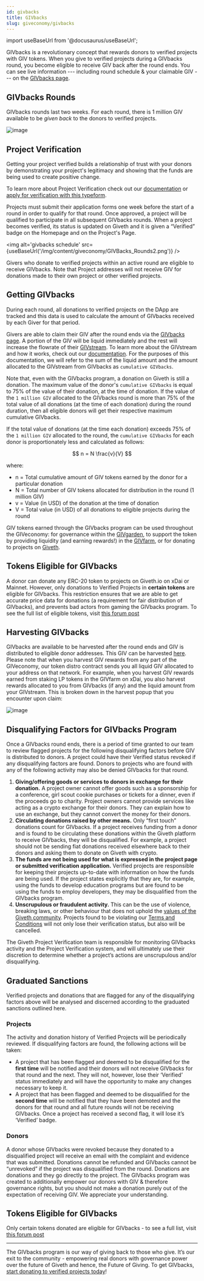 ```yaml
---
id: givbacks
title: GIVbacks
slug: giveconomy/givbacks
---
```

import useBaseUrl from '@docusaurus/useBaseUrl';

GIVbacks is a revolutionary concept that rewards donors to verified projects with GIV tokens. When you give to verified projects during a GIVbacks round, you become eligible to receive GIV back after the round ends. You can see live information --- including round schedule & your claimable GIV --- on the [GIVbacks page](https://giv.giveth.io/givbacks).

## GIVbacks Rounds
GIVbacks rounds last two weeks. For each round, there is 1 million GIV available to be *given back* to the donors to verified projects.


![image](https://user-images.githubusercontent.com/75490971/147268602-1940c644-5171-4385-8172-fa503f2ab163.png)


## Project Verification
Getting your project verified builds a relationship of trust with your donors by demonstrating your project's legitimacy and showing that the funds are being used to create positive change.

To learn more about Project Verification check out our [documentation](https://docs.giveth.io/dapps/makeTraceableProject) or [apply for verification with this typeform](https://giveth.typeform.com/verification).

Projects must submit their application forms one week before the start of a round in order to qualify for that round. Once approved, a project will be qualified to participate in all subsequent GIVbacks rounds. When a project becomes verified, its status is updated on Giveth and it is given a “Verified” badge on the Homepage and on the Project's Page.

<img alt='givbacks schedule' src={useBaseUrl('/img/content/giveconomy/GIVBacks_Rounds2.png')} />

Givers who donate to verified projects within an active round are eligible to receive GIVbacks. Note that Project addresses will not receive GIV for donations made to their own project or other verified projects.

## Getting GIVbacks

During each round, all donations to verified projects on the DApp are tracked and this data is used to calculate the amount of GIVbacks received by each Giver for that period.

Givers are able to claim their GIV after the round ends via the [GIVbacks page](https://giv.giveth.io/givbacks). A portion of the GIV will be liquid immediately and the rest will increase the flowrate of their [GIVstream](https://giv.giveth.io/givstream). To learn more about the GIVstream and how it works, check out our [documentation](https://docs.giveth.io/giveconomy/givstream/). For the purposes of this documentation, we will refer to the sum of the liquid amount and the amount allocated to the GIVstream from GIVbacks as `cumulative GIVbacks`.

Note that, even with the GIVbacks program, a donation on Giveth is still a donation. The maximum value of the donor's `cumulative GIVbacks` is equal to 75% of the value of their donation, at the time of donation. If the value of the `1 million GIV` allocated to the GIVbacks round is more than 75% of the total value of all donations (at the time of each donation) during the round duration, then all eligible donors will get their respective maximum cumulative GIVbacks.

If the total value of donations (at the time each donation) exceeds 75% of the `1 million GIV` allocated to the round, the `cumulative GIVbacks` for each donor is proportionately less and calculated as follows:


$$
n = N \frac{v}{V}
$$

where:

  - n = Total cumulative amount of GIV tokens earned by the donor for a particular donation  
  - N = Total number of GIV tokens allocated for distribution in the round (1 million GIV)  
  - v  = Value (in USD) of the donation at the time of donation  
  - V  = Total value (in USD) of all donations to eligible projects during the round  

GIV tokens earned through the GIVbacks program can be used throughout the GIVeconomy: for governance within the [GIVgarden](https://giv.giveth.io/givgarden), to support the token by providing liquidity (and earning rewards!) in the [GIVfarm](https://giv.giveth.io/givfarm), or for donating to projects on [Giveth](https://giveth.io).

## **Tokens Eligible for GIVbacks**
A donor can donate any ERC-20 token to projects on Giveth.io on xDai or Mainnet. However, only donations to Verified Projects in **certain tokens** are eligible for GIVbacks. This restriction ensures that we are able to get accurate price data for donations (a requirement for fair distribution of GIVbacks), and prevents bad actors from gaming the GIVbacks program. To see the full list of eligible tokens, visit [this forum post](https://forum.giveth.io/t/givbacks-token-list/253)


## Harvesting GIVbacks
GIVbacks are available to be harvested after the round ends and GIV is distributed to eligible donor addresses. This GIV can be harvested [here](https://giv.giveth.io/givbacks). Please note that when you harvest GIV rewards from any part of the GIVeconomy, our token distro contract sends you all liquid GIV allocated to your address on that network. For example, when you harvest GIV rewards earned from staking LP tokens in the GIVfarm on xDai, you also harvest rewards allocated to you from GIVbacks (if any) and the liquid amount from your GIVstream. This is broken down in the harvest popup that you encounter upon claim:

![image](https://user-images.githubusercontent.com/75490971/147270876-3fe6bc26-8edd-46b9-b934-c8465c53784f.png)

## Disqualifying Factors for GIVbacks Program

Once a GIVbacks round ends, there is a period of time granted to our team to review flagged projects for the following disqualifying factors before GIV is distributed to donors. A project could have their Verified status revoked if any disqualifying factors are found. Donors to projects who are found with any of the following activity may also be denied GIVbacks for that round.

1. **Giving/offering goods or services to donors in exchange for their donation.** A project owner cannot offer goods such as a sponsorship for a conference, girl scout cookie purchases or tickets for a dinner, even if the proceeds go to charity. Project owners cannot provide services like acting as a crypto exchange for their donors. They can explain how to use an exchange, but they cannot convert the money for their donors.
2. **Circulating donations raised by other means.** Only “first touch” donations count for GIVbacks. If a project receives funding from a donor and is found to be circulating these donations within the Giveth platform to receive GIVbacks, they will be disqualified. For example, a project should not be sending fiat donations received elsewhere back to their donors and asking them to donate on Giveth with crypto.
3. **The funds are not being used for what is expressed in the project page or submitted verification application.** Verified projects are responsible for keeping their projects up-to-date with information on how the funds are being used. If the project states explicitly that they are, for example, using the funds to develop education programs but are found to be using the funds to employ developers, they may be disqualified from the GIVbacks program.
4. **Unscrupulous or fraudulent activity.** This can be the use of violence, breaking laws, or other behaviour that does not uphold the [values of the Giveth community](/whatisgiveth/). Projects found to be violating our [Terms and Conditions](https://giveth.io/tos) will not only lose their verification status, but also will be cancelled.

The Giveth Project Verification team is responsible for monitoring GIVbacks activity and the Project Verification system, and will ultimately use their discretion to determine whether a project’s actions are unscrupulous and/or disqualifying.

## Graduated Sanctions

Verified projects and donations that are flagged for any of the disqualifying factors above will be analysed and discerned according to the graduated sanctions outlined here.

### Projects

The activity and donation history of Verified Projects will be periodically reviewed. If disqualifying factors are found, the following actions will be taken:

- A project that has been flagged and deemed to be disqualified for the **first time** will be notified and their donors will not receive GIVbacks for that round and the next. They will not, however, lose their ‘Verified’ status immediately and will have the opportunity to make any changes necessary to keep it.
- A project that has been flagged and deemed to be disqualified for the **second time** will be notified that they have been demoted and the donors for that round and all future rounds will not be receiving GIVbacks. Once a project has received a second flag, it will lose it’s ‘Verified’ badge.

### Donors

A donor whose GIVbacks were revoked because they donated to a disqualified project will receive an email with the complaint and evidence that was submitted. Donations cannot be refunded and GIVbacks cannot be “unrevoked” if the project was disqualified from the round. Donations are donations and they go directly to the project. The GIVbacks program was created to additionally empower our donors with GIV & therefore governance rights, but you should not make a donation purely out of the expectation of receiving GIV. We appreciate your understanding.

## **Tokens Eligible for GIVbacks**
Only certain tokens donated are eligible for GIVbacks - to see a full list, visit [this forum post](https://forum.giveth.io/t/givbacks-token-list/253)

---
The GIVbacks program is our way of giving back to those who give. It’s our exit to the community - empowering real donors with governance power over the future of Giveth and hence, the Future of Giving. To get GIVbacks, [start donating to verified projects today](https://giveth.io/projects)!
